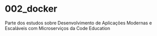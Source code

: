 # 002_docker
Parte dos estudos sobre Desenvolvimento de Aplicações Modernas e Escaláveis com Microserviços da Code Education

